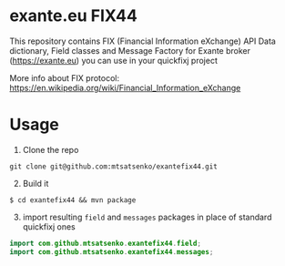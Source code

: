 # exante.eu FIX44
This repository contains FIX (Financial Information eXchange) API Data dictionary, Field classes and Message Factory for Exante broker (https://exante.eu) you can use in your quickfixj project

More info about FIX protocol: https://en.wikipedia.org/wiki/Financial_Information_eXchange

# Usage
1. Clone the repo
```
git clone git@github.com:mtsatsenko/exantefix44.git
```
2. Build it
```
$ cd exantefix44 && mvn package
```
3. import resulting `field` and `messages` packages in place of standard quickfixj ones
```java
import com.github.mtsatsenko.exantefix44.field;
import com.github.mtsatsenko.exantefix44.messages;
```
